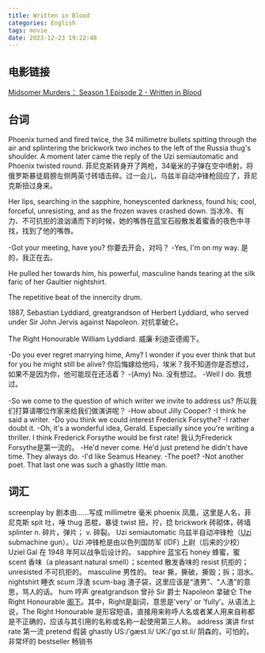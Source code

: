 ```yaml
---
title: Written in Blood
categories: English
tags: movie
date: 2023-12-23 19:22:48
---
```


## 电影链接

[Midsomer Murders： Season 1 Episode 2 - Written in Blood](https://tubitv.com/tv-shows/520415/s01-e02-written-in-blood)

## 台词

Phoenix turned and fired twice, the 34 millimetre bullets spitting through the air and splintering the brickwork two inches to the left of the Russia thug's shoulder. A moment later came the reply of the Uzi semiautomatic and Phoenix twisted round. 菲尼克斯转身开了两枪，34毫米的子弹在空中喷射，将俄罗斯暴徒肩膀左侧两英寸砖墙击碎。过一会儿，乌兹半自动冲锋枪回应了，菲尼克斯扭过身来。

Her lips, searching in the sapphire, honeyscented darkness, found his; cool, forceful, unresisting, and as the frozen waves crashed down. 当冰冷、有力、不可抗拒的浪汹涌而下的时候，她的嘴唇在蓝宝石般散发着蜜香的夜色中寻找，找到了他的嘴唇。

-Got your meeting, have you? 你要去开会，对吗？
-Yes, I'm on my way. 是的，我正在去。

He pulled her towards him, his powerful, masculine hands tearing at the silk faric of her Gaultier nightshirt.

The repetitive beat of the innercity drum.

1887, Sebastian Lyddiard, greatgrandson of Herbert Lyddiard, who served under Sir John Jervis against Napoleon. 对抗拿破仑。

The Right Honourable William Lyddiard. 威廉·利迪亚德阁下。

-Do you ever regret marrying hime, Amy? I wonder if you ever think that but for you he might still be alive? 你后悔嫁给他吗，埃米？我不知道你是否想过，如果不是因为你，他可能现在还活着？
-(Amy) No. 没有想过。
-Well I do. 我想过。

-So we come to the question of which writer we invite to address us? 所以我们打算请哪位作家来给我们做演讲呢？
-How about Jilly Cooper?
-I think he said a writer.
-Do you think we could interest Frederick Forsythe?
-I rather doubt it.
-Oh, it's a wonderful idea, Gerald. Especially since you're writing a thriller. I think Frederick Forsythe would be first rate! 我认为Frederick Forsythe是第一流的。
-He'd never come. He'd just pretend he didn't have time. They always do.
-I'd like Seamus Heaney.
-The poet?
-Not another poet. That last one was such a ghastly little man.

##  词汇

screenplay by 剧本由……写成
millimetre 毫米
phoenix 凤凰，这里是人名，菲尼克斯
spit 吐，唾
thug 恶棍，暴徒
twist 扭，拧，捻
brickwork 砖砌体，砖墙
splinter n. 碎片，弹片； v. 碎裂。
Uzi semiautomatic 乌兹半自动冲锋枪（[Uzi](https://en.wikipedia.org/wiki/Uzi) submachine gun）。Uzi 冲锋枪是由以色列国防军 (IDF) 上尉（后来的少校）Uziel Gal 在 1948 年阿以战争后设计的。
sapphire 蓝宝石
honey 蜂蜜，蜜
scent 香味（a pleasant natural smell）；scented 散发香味的
resist 抗拒的；unresisted 不可抗拒的。
masculine 男性的。
tear 撕，撕破，撕毁；拆；泪水。
nightshirt 睡衣
scum 浮渣
scum-bag 渣子袋，这里应该是“渣男”、“人渣”的意思，骂人的话。
hum 哼声
greatgrandson 曾孙
Sir 爵士
Napoleon 拿破仑
The Right Honourable [阁下](https://en.wikipedia.org/wiki/The_Right_Honourable)。其中，Right是副词，意思是'very' or 'fully'。从语法上说，The Right Honourable 是形容短语，直接用来称呼人名或者某人用来自称都是不正确的，应该与其引用的名称或名称一起使用第三人称。
address 演讲
first rate 第一流
pretend 假装
ghastly US:/ˈɡæst.li/ UK:/ˈɡɑːst.li/ 阴森的，可怕的，非常坏的
bestseller 畅销书
